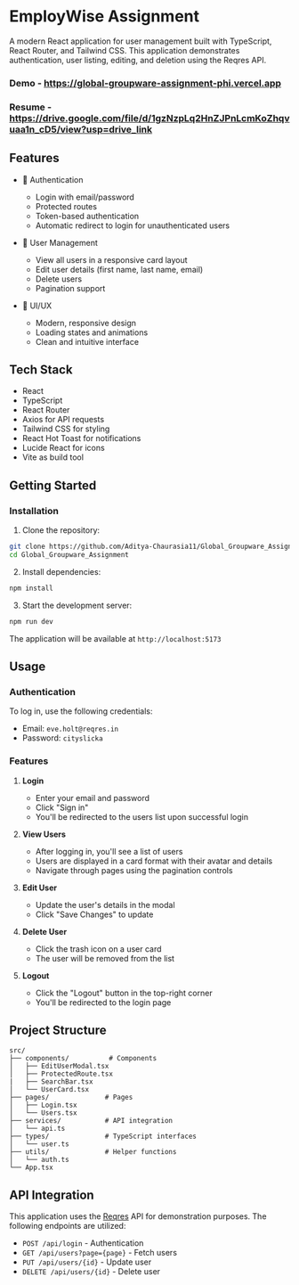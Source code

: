 # EmployWise Assignment

A modern React application for user management built with TypeScript, React Router, and Tailwind CSS. This application demonstrates authentication, user listing, editing, and deletion using the Reqres API.

### Demo - https://global-groupware-assignment-phi.vercel.app
### Resume - https://drive.google.com/file/d/1gzNzpLq2HnZJPnLcmKoZhqvuaa1n_cD5/view?usp=drive_link


## Features

- 🔐 Authentication
  - Login with email/password
  - Protected routes
  - Token-based authentication
  - Automatic redirect to login for unauthenticated users

- 👥 User Management
  - View all users in a responsive card layout
  - Edit user details (first name, last name, email)
  - Delete users
  - Pagination support

- 🎨 UI/UX
  - Modern, responsive design
  - Loading states and animations
  - Clean and intuitive interface

## Tech Stack

- React 
- TypeScript
- React Router 
- Axios for API requests
- Tailwind CSS for styling
- React Hot Toast for notifications
- Lucide React for icons
- Vite as build tool

## Getting Started


### Installation

1. Clone the repository:
```bash
git clone https://github.com/Aditya-Chaurasia11/Global_Groupware_Assignment.git
cd Global_Groupware_Assignment
```

2. Install dependencies:
```bash
npm install
```

3. Start the development server:
```bash
npm run dev
```

The application will be available at `http://localhost:5173`

## Usage

### Authentication

To log in, use the following credentials:
- Email: `eve.holt@reqres.in`
- Password: `cityslicka`

### Features

1. **Login**
   - Enter your email and password
   - Click "Sign in"
   - You'll be redirected to the users list upon successful login

2. **View Users**
   - After logging in, you'll see a list of users
   - Users are displayed in a card format with their avatar and details
   - Navigate through pages using the pagination controls

3. **Edit User**
   - Update the user's details in the modal
   - Click "Save Changes" to update

4. **Delete User**
   - Click the trash icon on a user card
   - The user will be removed from the list

5. **Logout**
   - Click the "Logout" button in the top-right corner
   - You'll be redirected to the login page

## Project Structure

```
src/
├── components/          # Components
│   ├── EditUserModal.tsx
│   ├── ProtectedRoute.tsx
|   ├── SearchBar.tsx
│   └── UserCard.tsx
├── pages/              # Pages
│   ├── Login.tsx
│   └── Users.tsx
├── services/           # API integration
│   └── api.ts
├── types/              # TypeScript interfaces
│   └── user.ts
├── utils/              # Helper functions
│   └── auth.ts
└── App.tsx            
```

## API Integration

This application uses the [Reqres](https://reqres.in/) API for demonstration purposes. The following endpoints are utilized:

- `POST /api/login` - Authentication
- `GET /api/users?page={page}` - Fetch users
- `PUT /api/users/{id}` - Update user
- `DELETE /api/users/{id}` - Delete user
